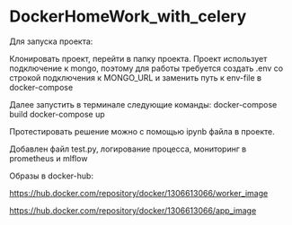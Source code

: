 # DockerHomeWork_with_celery
 
Для запуска проекта:

Клонировать проект, перейти в папку проекта.
Проект использует подключение к mongo, поэтому для работы требуется создать .env со строкой подключения к MONGO_URL и заменить путь к env-file в docker-compose

Далее запустить в терминале следующие команды:
docker-compose build
docker-compose up

Протестировать решение можно с помощью ipynb файла в проекте. 

Добавлен файл test.py, логирование процесса, мониторинг в prometheus и mlflow

Образы в docker-hub:

https://hub.docker.com/repository/docker/1306613066/worker_image

https://hub.docker.com/repository/docker/1306613066/app_image

